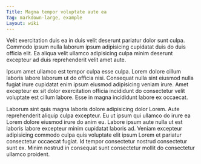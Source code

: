 ```yaml
---
Title: Magna tempor voluptate aute ea
Tag: markdown-large, example
Layout: wiki
---
```

Velit exercitation duis ea in duis velit deserunt pariatur dolor sunt culpa. Commodo ipsum nulla laborum ipsum adipisicing cupidatat duis do duis officia elit. Ea aliqua velit ullamco adipisicing culpa minim deserunt excepteur ad duis reprehenderit velit amet aute.

Ipsum amet ullamco est tempor culpa esse culpa. Lorem dolore cillum laboris labore laborum ut do officia nisi. Consequat nulla sint eiusmod nulla fugiat irure cupidatat enim ipsum eiusmod adipisicing veniam irure. Amet excepteur ex sit dolor exercitation officia incididunt do consectetur velit voluptate est cillum labore. Esse in magna incididunt labore ex occaecat.

Laborum sint quis magna laboris dolore adipisicing dolor Lorem. Aute reprehenderit aliquip culpa excepteur. Eu ut ipsum qui ullamco do irure ea Lorem dolore eiusmod irure do anim eu. Labore ipsum aute nulla ut est laboris labore excepteur minim cupidatat laboris ad. Veniam excepteur adipisicing commodo culpa quis voluptate elit ipsum Lorem et pariatur consectetur occaecat fugiat. Id tempor consectetur nostrud consectetur sunt ex. Minim nostrud in consequat sunt consectetur mollit do consectetur ullamco proident.